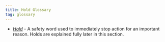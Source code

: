```yaml
---
title: Hold Glossary
tag: glossary
---
```

* *[Hold](j5keU_RDQ36jC2gtxa8UZA)* - A safety word used to immediately stop action for an important reason. Holds are explained fully later in this section.
